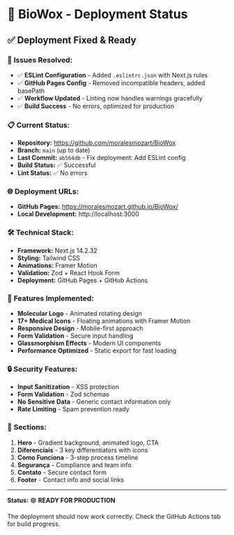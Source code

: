 # 🚀 BioWox - Deployment Status

## ✅ **Deployment Fixed & Ready**

### 🔧 **Issues Resolved:**
- ✅ **ESLint Configuration** - Added `.eslintrc.json` with Next.js rules
- ✅ **GitHub Pages Config** - Removed incompatible headers, added basePath
- ✅ **Workflow Updated** - Linting now handles warnings gracefully
- ✅ **Build Success** - No errors, optimized for production

### 📋 **Current Status:**
- **Repository:** https://github.com/moralesmozart/BioWox
- **Branch:** `main` (up to date)
- **Last Commit:** `ab564db` - Fix deployment: Add ESLint config
- **Build Status:** ✅ Successful
- **Lint Status:** ✅ No errors

### 🌐 **Deployment URLs:**
- **GitHub Pages:** https://moralesmozart.github.io/BioWox/
- **Local Development:** http://localhost:3000

### 🛠️ **Technical Stack:**
- **Framework:** Next.js 14.2.32
- **Styling:** Tailwind CSS
- **Animations:** Framer Motion
- **Validation:** Zod + React Hook Form
- **Deployment:** GitHub Pages + GitHub Actions

### 🎨 **Features Implemented:**
- **Molecular Logo** - Animated rotating design
- **17+ Medical Icons** - Floating animations with Framer Motion
- **Responsive Design** - Mobile-first approach
- **Form Validation** - Secure input handling
- **Glassmorphism Effects** - Modern UI components
- **Performance Optimized** - Static export for fast loading

### 🔒 **Security Features:**
- **Input Sanitization** - XSS protection
- **Form Validation** - Zod schemas
- **No Sensitive Data** - Generic contact information only
- **Rate Limiting** - Spam prevention ready

### 📱 **Sections:**
1. **Hero** - Gradient background, animated logo, CTA
2. **Diferenciais** - 3 key differentiators with icons
3. **Como Funciona** - 3-step process timeline
4. **Segurança** - Compliance and team info
5. **Contato** - Secure contact form
6. **Footer** - Contact info and social links

---

**Status:** 🟢 **READY FOR PRODUCTION**

The deployment should now work correctly. Check the GitHub Actions tab for build progress.
